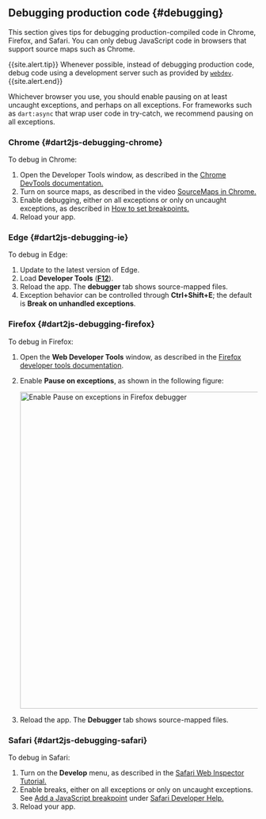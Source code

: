 ## Debugging production code {#debugging}

This section gives tips for debugging production-compiled code
in Chrome, Firefox, and Safari. You can only debug JavaScript code in
browsers that support source maps such as Chrome.

{{site.alert.tip}}
  Whenever possible, instead of debugging production code,
  debug code using a development server such as provided by [`webdev`][].
{{site.alert.end}}

[`webdev`]: /tools/webdev

Whichever browser you use, you should enable pausing on at least
uncaught exceptions, and perhaps on all exceptions. 
For frameworks such as `dart:async` that wrap user code in try-catch, 
we recommend pausing on all exceptions.

[debugging web apps]: /web/debugging


### Chrome {#dart2js-debugging-chrome}

To debug in Chrome:

1. Open the Developer Tools window, as described in the
   [Chrome DevTools documentation.](https://developer.chrome.com/docs/devtools/)
2. Turn on source maps, as described in the video
   [SourceMaps in Chrome.](https://bit.ly/YugIUY)
3. Enable debugging, either on all exceptions or only on uncaught exceptions,
   as described in
   [How to set breakpoints.](https://developer.chrome.com/docs/devtools/javascript/breakpoints/)
4. Reload your app.

### Edge {#dart2js-debugging-ie}

To debug in Edge:

1. Update to the latest version of Edge. 
2. Load **Developer Tools** (**[F12](https://docs.microsoft.com/en-us/microsoft-edge/devtools-guide-chromium/landing/)**).
3. Reload the app. The **debugger** tab shows source-mapped files.
4. Exception behavior can be controlled through **Ctrl+Shift+E**;
   the default is **Break on unhandled exceptions**.

### Firefox {#dart2js-debugging-firefox}

To debug in Firefox:

1. Open the **Web Developer Tools** window, as described in the
   [Firefox developer tools documentation](https://firefox-source-docs.mozilla.org/devtools-user/index.html).
2. Enable **Pause on exceptions**, as shown in the following figure:
   
   <img width="640px" src="/assets/img/ff-debug.png" alt="Enable Pause on exceptions in Firefox debugger">
   
3. Reload the app. The **Debugger** tab shows source-mapped files.

### Safari {#dart2js-debugging-safari}

To debug in Safari:

1. Turn on the **Develop** menu, 
   as described in the [Safari Web Inspector Tutorial.](https://developer.apple.com/library/archive/documentation/NetworkingInternetWeb/Conceptual/Web_Inspector_Tutorial/EnableWebInspector/EnableWebInspector.html)
2. Enable breaks, either on all exceptions or only on uncaught exceptions.
   See [Add a JavaScript breakpoint](https://support.apple.com/en-ca/guide/safari-developer/add-a-javascript-breakpoint-dev5e4caf347/mac) under [Safari Developer Help.](https://support.apple.com/en-ca/guide/safari-developer/welcome/mac)
3. Reload your app.